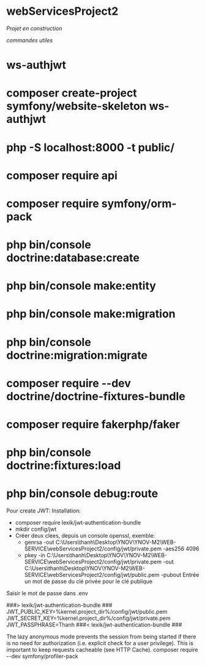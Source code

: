 # webServicesProject2

*Projet en construction*

*commandes utiles*
# ws-authjwt
# composer create-project symfony/website-skeleton ws-authjwt
# php -S localhost:8000 -t public/
# composer require api
# composer require symfony/orm-pack
# php bin/console doctrine:database:create
# php bin/console make:entity
# php bin/console make:migration
# php bin/console doctrine:migration:migrate   
# composer require --dev doctrine/doctrine-fixtures-bundle
# composer require fakerphp/faker
# php bin/console doctrine:fixtures:load
# php bin/console debug:route

Pour create JWT:
Installation:
- composer require lexik/jwt-authentication-bundle
- mkdir config/jwt
- Créer deux clees, depuis un console openssl, exemble:
    * genrsa -out C:\Users\thanh\Desktop\YNOV\YNOV-M2\WEB-SERVICE\webServicesProject2/config/jwt/private.pem -aes256 4096
    * pkey -in C:\Users\thanh\Desktop\YNOV\YNOV-M2\WEB-SERVICE\webServicesProject2/config/jwt/private.pem -out C:\Users\thanh\Desktop\YNOV\YNOV-M2\WEB-SERVICE\webServicesProject2/config/jwt/public.pem -pubout
Entrée un mot de passe du clé privée pour le clé publique

Saisir le mot de passe dans .env

###> lexik/jwt-authentication-bundle ###
JWT_PUBLIC_KEY=%kernel.project_dir%/config/jwt/public.pem
JWT_SECRET_KEY=%kernel.project_dir%/config/jwt/private.pem
JWT_PASSPHRASE=Thanh
###< lexik/jwt-authentication-bundle ###

The lazy anonymous mode prevents the session from being started if there is no need for authorization (i.e. explicit check for a user privilege). This is important to keep requests cacheable (see HTTP Cache).
composer require --dev symfony/profiler-pack